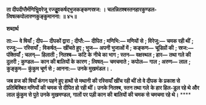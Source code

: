 **ता दीपदीप्तैर्मणिभिॢवरेजू** **रज्जूॢवकर्षद्भुजकङ्कणस्रज: ।** **चलन्नितश्बस्तनहारकुण्डल-** **त्विषत्कपोलारुणकुङ्कुमानना: ॥ ४५॥** 

**शब्दार्थ** 

**ता:—** **वे षियाँ** **; दीप—** **दीपकों द्वारा** **; दीप्तै:—** **दीपित** **; मणिभि:—** **मणियों से** **; विरेजु:—** **चमक रही थीं** **; रज्जू:—** **रस्सियाँ** **;** **विकर्षत्—** **खींचते हुए** **; भुज—** **अपनी भुजाओं में** **; कङ्कण—** **चूडिय़ों की** **; स्रज:—** **पंक्तियाँ** **; चलन्—** **हिलाती** **; नितश्ब—** **कटि के** **नीचे का भाग** **; स्तन—** **वक्षस्थल** **; हार—** **तथा गले की दुलरी** **; कुण्डल—** **कान की बालियों के कारण** **; त्विषत्—** **चमचमाते** **;** **कपोल—** **गाल** **; अरुण—** **लाल** **; कुङ्कुम—** **कुंकुम चूर्ण से** **; आनना:—** **उनके मुखमंडल।** **.** 

**जब व्रज की षियाँ कंगन पहने हुए हाथों से मथानी की रस्सियाँ खींच रही थीं तो वे दीपक** **के प्रकाश से प्रतिबिश्बित मणियों की चमक से दीपित हो रही थीं। उनके नितश्ब, स्तन तथा गले** **के हार हिल-डुल रहे थे और लाल कुंकुम से पुते उनके मुखमण्डल, गालों पर पड़ी कान की** **बालियों की चमक से चमचमा रहे थे।** **** 